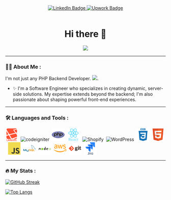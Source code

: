 <div id="header" align="center">
  <div id="badges">
    <a href="https://www.linkedin.com/in/imnadir07/">
      <img src="https://img.shields.io/badge/LinkedIn-blue?style=for-the-badge&logo=linkedin&logoColor=white" alt="LinkedIn Badge"/>
    </a>
     <a href="https://www.upwork.com/freelancers/~01aafa177f0592e88d">
      <img src="https://img.shields.io/badge/UpWork-6FDA44?style=for-the-badge&logo=Upwork&logoColor=white" alt="Upwork Badge"/>
    </a>
  </div>
  <img src="https://komarev.com/ghpvc/?username=bardachov&style=flat-square&color=blue" alt=""/>
  <h1>Hi there 👋</h1>
</div>

<div align="center">
  <img src="https://media4.giphy.com/media/5k1Wu87CzkDfrx0Xwj/giphy.gif?cid=ecf05e470bwl8u7isa1ewfialzvml439v3xrj7571t6rjz1l&ep=v1_gifs_related&rid=giphy.gif&ct=g" width="auto" height="400"/>
</div>

---

### :man_technologist: About Me : 
I'm not just any PHP Backend Developer. <img src="https://media.giphy.com/media/RcsonxhFOqAdOiHeWB/giphy.gif" width="30">.
- :sparkles: I'm a Software Engineer who specializes in creating dynamic, server-side solutions. My expertise extends beyond the backend; I'm also passionate about shaping powerful front-end experiences.

---

### :hammer_and_wrench: Languages and Tools :
<div>
  <img src="https://raw.githubusercontent.com/devicons/devicon/master/icons/laravel/laravel-plain-wordmark.svg" title="Laravel" alt="Laravel" width="40" height="40"/>&nbsp;
  <img src="https://cdn.worldvectorlogo.com/logos/codeigniter.svg" title="codeigniter" alt="codeigniter" width="40" height="40"/>&nbsp;
  <img src="https://github.com/devicons/devicon/blob/master/icons/php/php-original.svg" title="PHP" **alt="PHP" width="40" height="40"/>&nbsp;
  <img src="https://github.com/devicons/devicon/blob/master/icons/react/react-original-wordmark.svg" title="React" **alt="React" width="40" height="40"/>&nbsp;
  <img src="https://img.shields.io/badge/shopify-8DB543?style=for-the-badge&logo=Shopify&logoColor=white" title="Shopify" alt="Shopify"/>&nbsp;
  <img src="https://img.shields.io/badge/Wordpress-21759B?style=for-the-badge&logo=wordpress&logoColor=white" title="WordPress" alt="WordPress"/>&nbsp;
  <img src="https://github.com/devicons/devicon/blob/master/icons/css3/css3-plain-wordmark.svg"  title="CSS3" alt="CSS" width="40" height="40"/>&nbsp;
  <img src="https://github.com/devicons/devicon/blob/master/icons/html5/html5-original.svg" title="HTML5" alt="HTML" width="40" height="40"/>&nbsp;
  <img src="https://github.com/devicons/devicon/blob/master/icons/javascript/javascript-original.svg" title="JavaScript" alt="JavaScript" width="40" height="40"/>&nbsp;
  <img src="https://github.com/devicons/devicon/blob/master/icons/mysql/mysql-original-wordmark.svg" title="MySQL"  alt="MySQL" width="40" height="40"/>&nbsp;
  <img src="https://github.com/devicons/devicon/blob/master/icons/nodejs/nodejs-original-wordmark.svg" title="NodeJS" alt="NodeJS" width="40" height="40"/>&nbsp;
  <img src="https://github.com/devicons/devicon/blob/master/icons/amazonwebservices/amazonwebservices-plain-wordmark.svg" title="AWS" alt="AWS" width="40" height="40"/>&nbsp;
  <img src="https://github.com/devicons/devicon/blob/master/icons/git/git-original-wordmark.svg" title="Git" **alt="Git" width="40" height="40"/>&nbsp;
  <img src="https://github.com/devicons/devicon/blob/master/icons/jira/jira-original-wordmark.svg" title="Jira" **alt="Jira" width="40" height="40"/>&nbsp;
  
  
</div>

---

### :fire: My Stats :
[![GitHub Streak](https://github-readme-streak-stats.herokuapp.com/?user=nadirali07&theme=dark&background=000000)](https://git.io/streak-stats)

[![Top Langs](https://github-readme-stats.vercel.app/api/top-langs/?username=nadirali07&layout=compact&theme=vision-friendly-dark)](https://github.com/anuraghazra/github-readme-stats)
